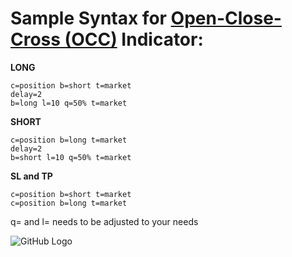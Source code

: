 # Sample Syntax for [Open-Close-Cross (OCC)](https://profitview.app/signal ) Indicator: 


**LONG**
```c=order t=open
c=position b=short t=market
delay=2
b=long l=10 q=50% t=market
```

**SHORT**
```c=order t=open
c=position b=long t=market
delay=2
b=short l=10 q=50% t=market
```

**SL and TP**
```c=order t=open
c=position b=short t=market
c=position b=long t=market
```

q= and l= needs to be adjusted to your needs

![GitHub Logo](https://i.imgur.com/EUTZ6VS.jpg)
